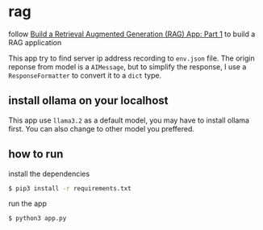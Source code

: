 # rag

follow [Build a Retrieval Augmented Generation (RAG) App: Part 1](https://python.langchain.com/docs/tutorials/rag/) to build a RAG application

This app try to find server ip address recording to `env.json` file.
The origin reponse from model is a `AIMessage`, but to simplify the response, I use a `ResponseFormatter` to convert it to a `dict` type.

## install ollama on your localhost

This app use `llama3.2` as a default model, you may have to install ollama first.
You can also change to other model you preffered.

## how to run

install the dependencies

```bash
$ pip3 install -r requirements.txt
```

run the app

```bash
$ python3 app.py
```